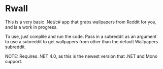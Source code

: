 Rwall
=====

This is a very basic .Net/c# app that grabs wallpapers from Reddit for you, and is a work in progress.

To use, just complile and run the code. Pass in a subreddit as an argument to use a subreddit to get wallpapers from other than the default Wallpapers subreddit.

NOTE:
Requires .NET 4.0, as this is the newest version that .NET and Mono support.
